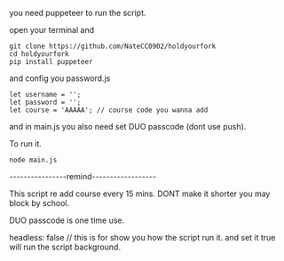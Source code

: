 you need puppeteer to run the script. 

open your terminal and
```
git clone https://github.com/NateCC0902/holdyourfork
cd holdyourfork
pip install puppeteer
```

and config you password.js 
```
let username = ''; 
let password = ''; 
let course = 'AAAAA'; // course code you wanna add
```
and in main.js you also need set DUO passcode (dont use push).

To run it.
```
node main.js
```

----------------remind------------------

This script re add course every 15 mins. DONT make it shorter you may block by school.

DUO passcode is one time use. 

headless: false // this is for show you how the script run it. and set it true will run the script background.
